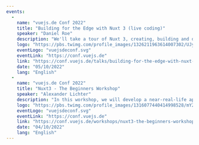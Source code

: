 ```yaml
---
events:
  -
    name: "vuejs.de Conf 2022"
    title: "Building for the Edge with Nuxt 3 (live coding)"
    speaker: "Daniel Roe"
    description: "We'll take a tour of Nuxt 3, creating, building and deploying a real, live-coded app to a serverless environment. We'll talk about how changing requirements in today's serverless world require frameworks to change, and how that makes a difference for UX and performance."
    logo: "https://pbs.twimg.com/profile_images/1326211963614007302/UJyvtK2f_400x400.jpg"
    eventLogo: "vuejsdeconf.svg"
    eventLink: "https://conf.vuejs.de"
    link: "https://conf.vuejs.de/talks/building-for-the-edge-with-nuxt-3/"
    date: "05/10/2022"
    lang: "English"
  -
    name: "vuejs.de Conf 2022"
    title: "Nuxt3 - The Beginners Workshop"
    speaker: "Alexander Lichter"
    description: "In this workshop, we will develop a near-real-life app based on Nuxt and Vue together! From creating the project to the final deployment. During this process we will take a look at many features Nuxt3 offers and how they boost your productivity."
    logo: "https://pbs.twimg.com/profile_images/1316077440414998528/mY2rcM7__400x400.jpg"
    eventLogo: "vuejsdeconf.svg"
    eventLink: "https://conf.vuejs.de"
    link: "https://conf.vuejs.de/workshops/nuxt3-the-beginners-workshop/"
    date: "04/10/2022"
    lang: "English"
---
```

